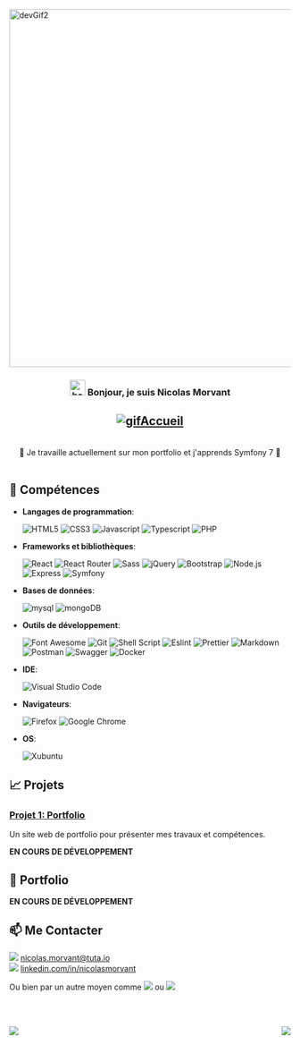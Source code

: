 <img src="https://cdn.dribbble.com/users/1233499/screenshots/3850691/web-development.gif" alt="devGif2" align="center" width="1000" height="640">

<h3 align="center">
  <img src="https://media.giphy.com/media/hvRJCLFzcasrR4ia7z/giphy.gif" width="28" alt="handWaves"> 
  Bonjour, je suis Nicolas Morvant
</h3>

<h2 align="center">
  <a href="https://git.io/typing-svg">
    <img src="https://readme-typing-svg.herokuapp.com?font=Fira+Code&duration=3000&pause=1000&center=true&vCenter=true&multiline=true&random=false&width=800&height=100&lines=Bienvenue+sur+mon+profil+GitHub+!;Je+suis+un+d%C3%A9veloppeur+passionn%C3%A9;et+enthousiaste+%C3%A0+l'id%C3%A9e+de+collaborer+%C3%A0+de+nouveaux+projets." alt="gifAccueil">
  </a>
</h2>
<br/>
<div align="center">🔭 Je travaille actuellement sur mon portfolio et j'apprends Symfony 7 🌱</div> 
<br/>

## 🔧 Compétences

- **Langages de programmation**:  <br/>

  <img src="https://img.shields.io/badge/html5-E34F26?style=for-the-badge&logo=html5&logoColor=white" alt="HTML5"> 
  <img src="https://img.shields.io/badge/css-1572B6?style=for-the-badge&logo=css3&logoColor=white" alt="CSS3"> 
  <img src="https://img.shields.io/badge/JavaScript-323330?style=for-the-badge&logo=javascript&logoColor=F7DF1E" alt="Javascript"> 
  <img src="https://img.shields.io/badge/TypeScript-007ACC?style=for-the-badge&logo=typescript&logoColor=white" alt="Typescript"> 
  <img src="https://img.shields.io/badge/PHP-777BB4?style=for-the-badge&logo=php&logoColor=white" alt="PHP">

- **Frameworks et bibliothèques**: <br/>

  <img src="https://img.shields.io/badge/react-61DAFB?style=for-the-badge&logo=react&logoColor=black" alt="React"> 
  <img src="https://img.shields.io/badge/React_Router-CA4245?style=for-the-badge&logo=react-router&logoColor=white" alt="React Router"> 
  <img src="https://img.shields.io/badge/Sass-CC6699?style=for-the-badge&logo=sass&logoColor=white" alt="Sass"> 
  <img src="https://img.shields.io/badge/jquery-0769AD?style=for-the-badge&logo=jquery&logoColor=white" alt="jQuery">  
  <img src="https://img.shields.io/badge/bootstrap-7952B3?style=for-the-badge&logo=bootstrap&logoColor=white" alt="Bootstrap">
  <img src="https://img.shields.io/badge/node.js-339933?style=for-the-badge&logo=Node.js&logoColor=white" alt="Node.js"> 
  <img src="https://img.shields.io/badge/express-323330?style=for-the-badge&logo=express&logoColor=white" alt="Express"> 
  <img src="https://img.shields.io/badge/symfony-323330?style=for-the-badge&logo=symfony&logoColor=white" alt="Symfony">

- **Bases de données**:  <br/>

  <img src="https://img.shields.io/badge/mysql-4479A1?style=for-the-badge&logo=mysql&logoColor=white" alt="mysql"> <img src="https://img.shields.io/badge/mongoDB-47A248?style=for-the-badge&logo=MongoDB&logoColor=white" alt="mongoDB">

- **Outils de développement**: <br/>

  <img src="https://img.shields.io/badge/fontawesome-339AF0?style=for-the-badge&logo=fontawesome&logoColor=white" alt="Font Awesome"> 
  
  <img src="https://img.shields.io/badge/git-F05032?style=for-the-badge&logo=git&logoColor=white" alt="Git"> 
  <img src="https://img.shields.io/badge/Shell_Script-323330?style=for-the-badge&logo=gnu-bash&logoColor=white" alt="Shell Script">
  
  <img src="https://img.shields.io/badge/eslint-3A33D1?style=for-the-badge&logo=eslint&logoColor=white" alt="Eslint"> 
  <img src="https://img.shields.io/badge/prettier-1A2C34?style=for-the-badge&logo=prettier&logoColor=F7BA3E" alt="Prettier">
  <img src="https://img.shields.io/badge/Markdown-323330?style=for-the-badge&logo=markdown&logoColor=white" alt="Markdown"> 

  <img src="https://img.shields.io/badge/Postman-FF6C37?style=for-the-badge&logo=postman&logoColor=white" alt="Postman">
  <img src="https://img.shields.io/badge/Swagger-85EA2D?style=for-the-badge&logo=swagger&logoColor=black" alt="Swagger">
  
  <img src="https://img.shields.io/badge/Docker-2496ED?style=for-the-badge&logo=docker&logoColor=white" alt="Docker">


- **IDE**: <br/>

  <img src="https://img.shields.io/badge/Visual_Studio_Code-0078D4?style=for-the-badge&logo=visual%20studio%20code&logoColor=white" alt="Visual Studio Code">

- **Navigateurs**: <br/>

  <img src="https://img.shields.io/badge/Firefox_Browser-FF7139?style=for-the-badge&logo=Firefox-Browser&logoColor=white" alt="Firefox"> <img src="https://img.shields.io/badge/Google_chrome-4285F4?style=for-the-badge&logo=Google-chrome&logoColor=white" alt="Google Chrome">

- **OS**:  <br/>

  <img src="https://img.shields.io/badge/Xubuntu-0078D6?style=for-the-badge&logo=xubuntu&logoColor=white" alt="Xubuntu">



## 📈 Projets

### [Projet 1: Portfolio](https://github.com/nicolasmorvant/portfolio)
Un site web de portfolio pour présenter mes travaux et compétences.

__EN COURS DE DÉVELOPPEMENT__

## 📝 Portfolio
__EN COURS DE DÉVELOPPEMENT__

## 📫 Me Contacter

<img src="https://img.shields.io/badge/Tutanota-840010?style=for-the-badge&logo=Tutanota&logoColor=white"> [nicolas.morvant@tuta.io](mailto:nicolas.morvant@tuta.io) <br />
<img src="https://img.shields.io/badge/LinkedIn-0077B5?style=for-the-badge&logo=linkedin&logoColor=white"> [linkedin.com/in/nicolasmorvant](https://www.linkedin.com/in/nicolasmorvant/)

Ou bien par un autre moyen comme 
<img src="https://img.shields.io/badge/Zoom-2D8CFF?style=for-the-badge&logo=zoom&logoColor=white"> 
ou 
<img src="https://img.shields.io/badge/Discord-7289DA?style=for-the-badge&logo=discord&logoColor=white">

<br/><br/>

<img src="https://readme-typing-svg.herokuapp.com?font=Fira+Code&duration=3000&pause=1000&center=true&vCenter=true&multiline=true&random=false&width=1000&height=100&lines=Merci+de+visiter+mon+profil+!+;N'h%C3%A9sitez+pas+%C3%A0+explorer+mes+projets+;et+%C3%A0+me+contacter.">

<img src="https://img.shields.io/badge/Made%20with-Markdown-1f425f.svg" align="right">
